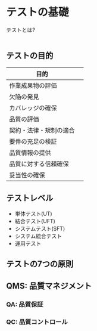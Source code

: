 # テストの基礎

テストとは?
```

```

## テストの目的

| 目的| |  
| - | - |  
| 作業成果物の評価 | |
| 欠陥の発見 | |  
| カバレッジの確保 | |  
| 品質の評価 | |  
| 契約・法律・規制の適合 | |  
| 要件の充足の検証 | |  
| 品質情報の提供 | |  
| 品質に対する信頼確保 | |  
| 妥当性の確保 | |  

## テストレベル

- 単体テスト(UT)
- 結合テスト(UFT)
- システムテスト(SFT)
- システム統合テスト
- 運用テスト

## テストの7つの原則

## QMS: 品質マネジメント

### QA: 品質保証

### QC: 品質コントロール


